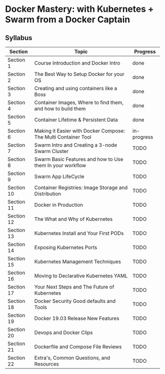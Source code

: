 # Docker Mastery: with Kubernetes + Swarm from a Docker Captain

## Syllabus

| Section    | Topic                                                          | Progress    |
| ---------- | -------------------------------------------------------------- | ----------- |
| Section 1  | Course Introduction and Docker Intro                           | done        |
| Section 2  | The Best Way to Setup Docker for your OS                       | done        |
| Section 3  | Creating and using containers like a Boss                      | done        |
| Section 4  | Container Images, Where to find them, and how to build them    | done        |
| Section 5  | Container Lifetime & Persistent Data                           | done        |
| Section 6  | Making it Easier with Docker Compose: The Multi Container Tool | in-progress |
| Section 7  | Swarm Intro and Creating a 3-node Swarm Cluster                | TODO        |
| Section 8  | Swarm Basic Features and how to Use them In your workflow      | TODO        |
| Section 9  | Swarm App LifeCycle                                            | TODO        |
| Section 10 | Container Registries: Image Storage and Distribution           | TODO        |
| Section 11 | Docker in Production                                           | TODO        |
| Section 12 | The What and Why of Kubernetes                                 | TODO        |
| Section 13 | Kubernetes Install and Your First PODs                         | TODO        |
| Section 14 | Exposing Kubernetes Ports                                      | TODO        |
| Section 15 | Kubernetes Management Techniques                               | TODO        |
| Section 16 | Moving to Declarative Kubernetes YAML                          | TODO        |
| Section 17 | Your Next Steps and The Future of Kubernetes                   | TODO        |
| Section 18 | Docker Security Good defaults and Tools                        | TODO        |
| Section 19 | Docker 19.03 Release New Features                              | TODO        |
| Section 20 | Devops and Docker Clips                                        | TODO        |
| Section 21 | Dockerfile and Compose File Reviews                            | TODO        |
| Section 22 | Extra's, Common Questions, and Resources                       | TODO        |
